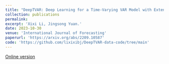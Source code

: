 ```yaml
---
title: "DeepTVAR: Deep Learning for a Time-Varying VAR Model with Extension to Integrated VAR."
collection: publications
permalink: 
excerpt: 'Xixi Li, Jingsong Yuan.'
date: 2023-10-30
venue: 'International Journal of Forecasting'
paperurl: 'https://arxiv.org/abs/2209.10587'
code: 'https://github.com/lixixibj/DeepTVAR-data-code/tree/main'
---
```

[Online version](https://www.sciencedirect.com/science/article/pii/S0169207023001000)
